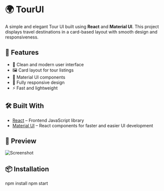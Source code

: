 # 🌍 TourUI

A simple and elegant Tour UI built using **React** and **Material UI**. This project displays travel destinations in a card-based layout with smooth design and responsiveness.

## 🚀 Features

- 🧭 Clean and modern user interface
- 🖼️ Card layout for tour listings
- 🎨 Material UI components
- 📱 Fully responsive design
- ⚡ Fast and lightweight

## 🛠️ Built With

- [React](https://reactjs.org/) – Frontend JavaScript library
- [Material UI](https://mui.com/) – React components for faster and easier UI development

## 📸 Preview

![Screenshot](screenshot.png)

## 📦 Installation

npm install
npm start
